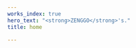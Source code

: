 ```yaml
---
works_index: true
hero_text: "<strong>ZENGGO</strong>'s."
title: home

---
```

<!-- <Hero :text="$page.frontmatter.hero_text" /> -->
<Home />
